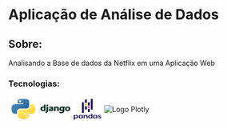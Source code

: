 # **Aplicação de Análise de Dados**

## **Sobre:**

Analisando a Base de dados da Netflix em uma Aplicação Web

### **Tecnologias:**

<div>
    <img align="center" src="https://raw.githubusercontent.com/devicons/devicon/master/icons/python/python-original.svg" alt="Logo Python" height="50" width="60" />
    <img align="center" src="https://raw.githubusercontent.com/devicons/devicon/1119b9f84c0290e0f0b38982099a2bd027a48bf1/icons/django/django-plain-wordmark.svg" alt="Logo Django" height="50" width="60" />
    <img align="center" src="https://raw.githubusercontent.com/devicons/devicon/master/icons/pandas/pandas-original-wordmark.svg" alt="Logo Pandas" height="50" width="60" />
    <img align="center" src="https://store-images.s-microsoft.com/image/apps.36868.bfb0e2ee-be9e-4c73-807f-e0a7b805b1be.712aff5d-5800-47e0-97be-58d17ada3fb8.a46845e6-ce94-44cf-892b-54637c6fcf06" alt="Logo Plotly" height="50" width="60" />
</div>
